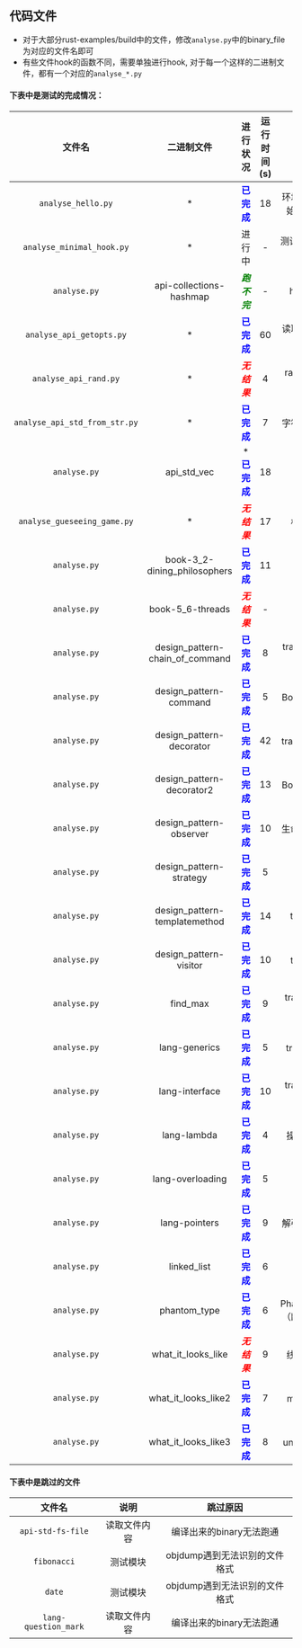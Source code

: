 ## **代码文件**
+ 对于大部分rust-examples/build中的文件，修改`analyse.py`中的binary_file为对应的文件名即可
+ 有些文件hook的函数不同，需要单独进行hook, 对于每一个这样的二进制文件，都有一个对应的`analyse_*.py`  
#### 下表中是测试的完成情况：  
|文件名|二进制文件|进行状况|运行时间(s)|说明|
|:-:|:-:|:-:|:-:|:-:|
|`analyse_hello.py`|*|**<font color=Blue>已完成</font>**|18|环境变量的初始化与读取|
|`analyse_minimal_hook.py`|*|进行中|-|测试最小hook内容|
|`analyse.py`|api-collections-hashmap|***<font color=Green>跑不完</font>***|-|hashmap|
|`analyse_api_getopts.py`|*|**<font color=Blue>已完成</font>**|60|读取命令行参数|
|`analyse_api_rand.py`|*|***<font color=Red>无结果</font>***|4|rand;调用外部crate|
|`analyse_api_std_from_str.py`|*|**<font color=Blue>已完成</font>**|7|字符串转数字|
|`analyse.py`|api_std_vec|***<font color=Blue>已完成</font>**|18|数组|
|`analyse_gueseeing_game.py`|*|***<font color=Red>无结果</font>***|17|标准输入|
|`analyse.py`|book-3_2-dining_philosophers|**<font color=Blue>已完成</font>**|11|结构体|
|`analyse.py`|book-5_6-threads|***<font color=Red>无结果</font>***|-|线程|
|`analyse.py`|design_pattern-chain_of_command|**<font color=Blue>已完成</font>**|8|trait;Box访问堆|
|`analyse.py`|design_pattern-command|**<font color=Blue>已完成</font>**|5|Box;生命周期|
|`analyse.py`|design_pattern-decorator|**<font color=Blue>已完成</font>**|42|trait;输出格式|
|`analyse.py`|design_pattern-decorator2|**<font color=Blue>已完成</font>**|13|Box;输出格式|
|`analyse.py`|design_pattern-observer|**<font color=Blue>已完成</font>**|10|生命周期;trait|
|`analyse.py`|design_pattern-strategy|**<font color=Blue>已完成</font>**|5|trait|
|`analyse.py`|design_pattern-templatemethod|**<font color=Blue>已完成</font>**|14|trait;cmp|
|`analyse.py`|design_pattern-visitor|**<font color=Blue>已完成</font>**|10|trait;范型|
|`analyse.py`|find_max|**<font color=Blue>已完成</font>**|9|trait;范型;闭包;数组|
|`analyse.py`|lang-generics|**<font color=Blue>已完成</font>**|5|trait;结构体|
|`analyse.py`|lang-interface|**<font color=Blue>已完成</font>**|10|trait;结构体;范型|
|`analyse.py`|lang-lambda|**<font color=Blue>已完成</font>**|4|操作符重载|
|`analyse.py`|lang-overloading|**<font color=Blue>已完成</font>**|5|闭包|
|`analyse.py`|lang-pointers|**<font color=Blue>已完成</font>**|9|解引用操作符|
|`analyse.py`|linked_list|**<font color=Blue>已完成</font>**|6|链表|
|`analyse.py`|phantom_type|**<font color=Blue>已完成</font>**|6|PhantomData（幽灵数据）|
|`analyse.py`|what_it_looks_like|***<font color=Red>无结果</font>***|9|线程、闭包|
|`analyse.py`|what_it_looks_like2|**<font color=Blue>已完成</font>**|7|match语法|
|`analyse.py`|what_it_looks_like3|**<font color=Blue>已完成</font>**|8|unicode字符|
#### 下表中是跳过的文件  
|文件名|说明|跳过原因|
|:-:|:-:|:-:|
|`api-std-fs-file`|读取文件内容|编译出来的binary无法跑通|
|`fibonacci`|测试模块|objdump遇到无法识别的文件格式|
|`date`|测试模块|objdump遇到无法识别的文件格式|
|`lang-question_mark`|读取文件内容|编译出来的binary无法跑通|



